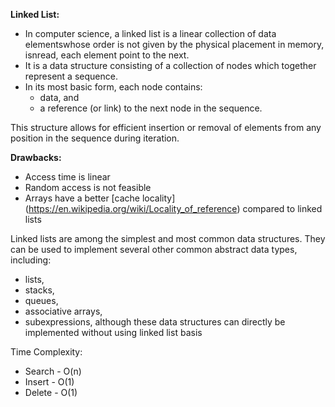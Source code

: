 **Linked List:**
- In computer science, a linked list is a linear collection of data elementswhose order is not given by the physical placement in memory, isnread, each element point to the next.
- It is a data structure consisting of a collection of nodes which together represent a sequence.
- In its most basic form, each node contains:
    - data, and
    - a reference (or link)
    to the next node in the sequence.

This structure allows for efficient insertion or removal of elements from any position in the sequence during iteration.

**Drawbacks:**
- Access time is linear
- Random access is not feasible
- Arrays have a better [cache locality] (https://en.wikipedia.org/wiki/Locality_of_reference) compared to linked lists

Linked lists are among the simplest and most common data structures. They can be used to implement several other common abstract data types, including:
- lists,
- stacks,
- queues,
- associative arrays,
- subexpressions,
although these data structures can directly be implemented without using linked list basis

Time Complexity:
- Search    -   O(n)
- Insert    -   O(1)
- Delete    -   O(1)